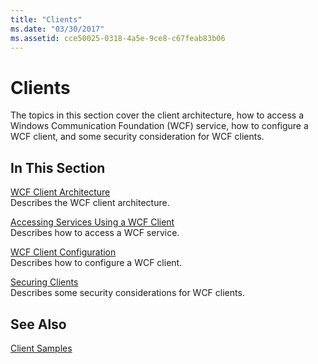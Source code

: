 ```yaml
---
title: "Clients"
ms.date: "03/30/2017"
ms.assetid: cce50025-0318-4a5e-9ce8-c67feab83b06
---
```

# Clients
The topics in this section cover the client architecture, how to access a Windows Communication Foundation (WCF) service, how to configure a WCF client, and some security consideration for WCF clients.  
  
## In This Section  
 [WCF Client Architecture](../../../../docs/framework/wcf/feature-details/client-architecture.md)  
 Describes the WCF client architecture.  
  
 [Accessing Services Using a WCF Client](../../../../docs/framework/wcf/feature-details/accessing-services-using-a-client.md)  
 Describes how to access a WCF service.  
  
 [WCF Client Configuration](../../../../docs/framework/wcf/feature-details/client-configuration.md)  
 Describes how to configure a WCF client.  
  
 [Securing Clients](../../../../docs/framework/wcf/securing-clients.md)  
 Describes some security considerations for WCF clients.  
  
## See Also  
 [Client Samples](http://msdn.microsoft.com/library/849fc452-8718-4d4e-ba57-905eed943f63)

